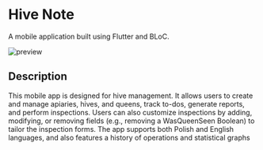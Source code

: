 # Hive Note

A mobile application built using Flutter and BLoC.

![preview](https://github.com/user-attachments/assets/c8cbaaeb-6a80-4cf8-8106-c69f8b6afc84)

## Description

This mobile app is designed for hive management. It allows users to create and manage apiaries, hives, and queens, track to-dos, generate reports, and perform inspections. Users can also customize inspections by adding, modifying, or removing fields (e.g., removing a WasQueenSeen Boolean) to tailor the inspection forms. The app supports both Polish and English languages, and also features a history of operations and statistical graphs
